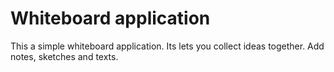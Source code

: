 # Whiteboard application

This a simple whiteboard application. Its lets you collect ideas together. Add notes, sketches and texts.
